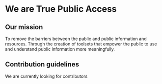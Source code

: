 # We are True Public Access
## Our mission
To remove the barriers between the public and public information and resources. Through the creation of toolsets that empower the public to use and understand public information more meaningfully.
## Contribution guidelines 
We are currently looking for contributors 
<!--
## Useful resources 
